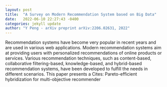 ```yaml
---
layout: post
title:  "A Survey on Modern Recommendation System based on Big Data"
date:   2022-06-10 22:27:43 -0400
categories: jekyll update
author: "Y Peng - arXiv preprint arXiv:2206.02631, 2022"
---
```

Recommendation systems have become very popular in recent years and are used in various web applications. Modern recommendation systems aim at providing users with personalized recommendations of online products or services. Various recommendation techniques, such as content-based, collaborative filtering-based, knowledge-based, and hybrid-based recommendation systems, have been developed to fulfill the needs in different scenarios. This paper presents a  Cites: Pareto-efficient hybridization for multi-objective recommender